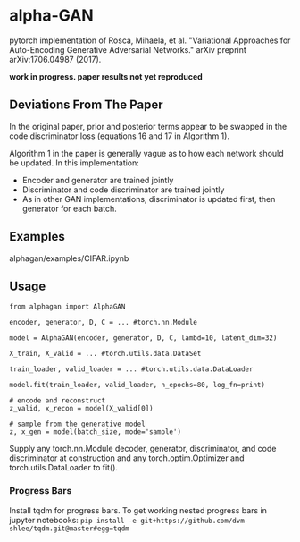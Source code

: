 # alpha-GAN
pytorch implementation of Rosca, Mihaela, et al. "Variational Approaches for Auto-Encoding Generative Adversarial Networks." arXiv preprint arXiv:1706.04987 (2017).

**work in progress. paper results not yet reproduced**

## Deviations From The Paper

In the original paper, prior and posterior terms appear to be swapped in the code discriminator loss (equations 16 and 17 in Algorithm 1).

Algorithm 1 in the paper is generally vague as to how each network should be updated. In this implementation:

- Encoder and generator are trained jointly
- Discriminator and code discriminator are trained jointly
- As in other GAN implementations, discriminator is updated first, then generator for each batch.

## Examples

alphagan/examples/CIFAR.ipynb

## Usage

```#
from alphagan import AlphaGAN

encoder, generator, D, C = ... #torch.nn.Module

model = AlphaGAN(encoder, generator, D, C, lambd=10, latent_dim=32)

X_train, X_valid = ... #torch.utils.data.DataSet

train_loader, valid_loader = ... #torch.utils.data.DataLoader

model.fit(train_loader, valid_loader, n_epochs=80, log_fn=print)

# encode and reconstruct
z_valid, x_recon = model(X_valid[0])

# sample from the generative model
z, x_gen = model(batch_size, mode='sample')
```

Supply any torch.nn.Module decoder, generator, discriminator, and code discriminator at construction and any torch.optim.Optimizer and torch.utils.DataLoader to fit().

### Progress Bars

Install tqdm for progress bars. To get working nested progress bars in jupyter notebooks: `pip install -e git+https://github.com/dvm-shlee/tqdm.git@master#egg=tqdm`
